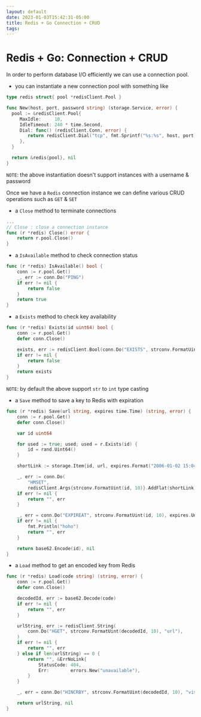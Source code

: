 ```yaml
---
layout: default
date: 2023-01-03T15:42:31-05:00
title: Redis + Go Connection + CRUD
tags: 
---
```


# Redis + Go: Connection + CRUD


In order to perform database I/O efficiently we can use a connection pool.

- you can instantiate a new connection pool with something like

```go
type redis struct{ pool *redisClient.Pool }

func New(host, port, password string) (storage.Service, error) {
  pool := &redisClient.Pool{
     MaxIdle:     10,
     IdleTimeout: 240 * time.Second,
     Dial: func() (redisClient.Conn, error) {
        return redisClient.Dial("tcp", fmt.Sprintf("%s:%s", host, port))
     },
  }

  return &redis{pool}, nil
}
```

`NOTE`:  the above instantiation doesn't support instances with a username & password

Once we have a `Redis` connection instance we can define various CRUD operations such as `GET` & `SET`

- a `Close` method to terminate connections

```go
...
// Close : close a connection instance
func (r *redis) Close() error {
	return r.pool.Close()
}
```

- a `IsAvailable` method to check connection status

```go
func (r *redis) IsAvailable() bool {
	conn := r.pool.Get()
	_, err := conn.Do("PING")
	if err != nil {
		return false
	}
	return true
}
```

- a `Exists` method to check key availability

```go
func (r *redis) Exists(id uint64) bool {
	conn := r.pool.Get()
	defer conn.Close()

	exists, err := redisClient.Bool(conn.Do("EXISTS", strconv.FormatUint(id, 10)))
	if err != nil {
		return false
	}
	return exists
}
```

`NOTE`: by default the above support `str` to `int` type casting

- a `Save` method to save a key to Redis with expiration

```go
func (r *redis) Save(url string, expires time.Time) (string, error) {
	conn := r.pool.Get()
	defer conn.Close()

	var id uint64

	for used := true; used; used = r.Exists(id) {
		id = rand.Uint64()
	}

	shortLink := storage.Item{id, url, expires.Format("2006-01-02 15:04:05.728046 +0300 EEST"), 0}

	_, err := conn.Do(
		"HMSET",
		redisClient.Args{strconv.FormatUint(id, 10)}.AddFlat(shortLink)...)
	if err != nil {
		return "", err
	}

	_, err = conn.Do("EXPIREAT", strconv.FormatUint(id, 10), expires.Unix())
	if err != nil {
		fmt.Println("hoho")
		return "", err
	}

	return base62.Encode(id), nil
}
```

- a `Load` method to get an encoded key from Redis

```go
func (r *redis) Load(code string) (string, error) {
	conn := r.pool.Get()
	defer conn.Close()

	decodedId, err := base62.Decode(code)
	if err != nil {
		return "", err
	}

	urlString, err := redisClient.String(
		conn.Do("HGET", strconv.FormatUint(decodedId, 10), "url"),
	)
	if err != nil {
		return "", err
	} else if len(urlString) == 0 {
		return "", &ErrNoLink{
			StatusCode: 404,
			Err:        errors.New("unavailable"),
		}
	}

	_, err = conn.Do("HINCRBY", strconv.FormatUint(decodedId, 10), "visits", 1)

	return urlString, nil
}
```